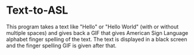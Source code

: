 # Text-to-ASL
This program takes a text like "Hello" or "Hello World" (with or without multiple spaces) and gives back a GIF that gives American Sign Language alphabet finger spelling of the text. The text is displayed in a black screen and the finger spelling GIF is given after that. 
